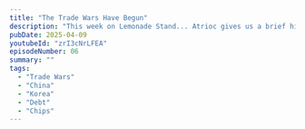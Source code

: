 ```yaml
---
title: "The Trade Wars Have Begun"
description: "This week on Lemonade Stand... Atrioc gives us a brief history lesson, Aiden adopts a Korean Child, and DougDoug explores what happens when you build too much."
pubDate: 2025-04-09
youtubeId: "zrI3cNrLFEA"
episodeNumber: 06
summary: ""
tags:
  - "Trade Wars"
  - "China"
  - "Korea"
  - "Debt"
  - "Chips"
---
```

